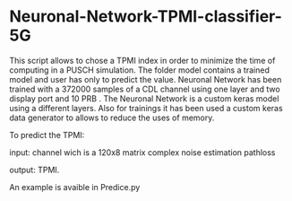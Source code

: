 # Neuronal-Network-TPMI-classifier-5G
This script allows to chose a TPMI index in order to minimize the time of computing in a PUSCH simulation.
The folder model contains a trained model and user has only to predict the value.
Neuronal Network has been trained with a 372000 samples of a CDL channel using one layer and two display port and 10 PRB .
The Neuronal Network is a custom keras model using a different layers. Also for trainings it has been used a custom keras data generator to allows to reduce the uses of memory.

To predict the TPMI:

input:
channel wich is a 120x8 matrix complex
noise estimation
pathloss

output:
TPMI.

An example is avaible in Predice.py

